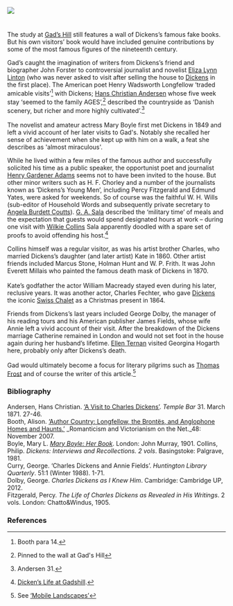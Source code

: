 <a href="https://www.kent-maps.online"><img src="https://www.kent-maps.online/juncture/ve-button.png"></a>
<param ve-config title="Dickens and Friends" author="Professor Carolyn Oulton" layout="vtl" banner="https://raw.githubusercontent.com/kent-map/images/main/dickens/Grammar_School_Gate_Rochester.jpg">

<param ve-entity eid="Q729006" aliases="Chatham">
<param ve-entity eid="Q5068781" aliases="Chalk">
<param ve-entity eid="Q922739" aliases="Broadstairs">
<param ve-entity eid="Q375314" aliases="Folkestone">
<param ve-entity eid="Q29303" aliases="Canterbury">
<param ve-entity eid="Q507517" aliases="Rochester">

#

The study at [Gad’s Hill](/dickens/dickens-gads-hill) still features a wall of Dickens’s famous fake books. But his own visitors’ book would have included genuine contributions by some of the most famous figures of the nineteenth century.
<param ve-image url="https://upload.wikimedia.org/wikipedia/commons/6/60/Engraving_of_Dickens_at_Gad%27s_Hill%2C_Samuel_Hollyer.png" label="Engraving of Dickens at Gad's Hill" attribution="Samuel Hollyer, Public domain, via Wikimedia Commons">

Gad’s caught the imagination of writers from Dickens’s friend and biographer John Forster to controversial journalist and novelist [Eliza Lynn Linton](/19c/19c-lynn-linton-biography) (who was never asked to visit after selling the house to [Dickens](/dickens) in the first place). The American poet Henry Wadsworth Longfellow ‘traded amicable visits’[^ref1]  with Dickens; [Hans Christian Andersen](/19c/19c-christian-andersen) whose five week stay ‘seemed to the family AGES’,[^ref2]  described the countryside as ‘Danish scenery, but richer and more highly cultivated’.[^ref3]
<br><br>
The novelist and amateur actress Mary Boyle first met Dickens in 1849 and left a vivid account of her later visits to Gad's. Notably she recalled her sense of achievement when she kept up with him on a walk, a feat she describes as 'almost miraculous'.
<param ve-image url="https://upload.wikimedia.org/wikipedia/commons/a/a7/Henry_Wadsworth_Longfellow%2C_photographed_by_Julia_Margaret_Cameron_in_1868.jpg" label="Henry Wadsworth Longfellow" attribution="Julia Margaret Cameron, Public domain, via Wikimedia Commons">

While he lived within a few miles of the famous author and successfully solicited his time as a public speaker, the opportunist poet and journalist [Henry Gardener Adams](/19c/19c-gardiner-adams-biography) seems not to have been invited to the house. But other minor writers such as H. F. Chorley and a number of the journalists known as ‘Dickens’s Young Men’, including Percy Fitzgerald and Edmund Yates, were asked for weekends. So of course was the faithful W. H. Wills (sub-editor of Household Words and subsequently private secretary to [Angela Burdett Coutts](/19c/19c-burdett-coutts-biography)). [G. A. Sala](/19c/19c-sala-biography) described the ‘military time’ of meals and the expectation that guests would spend designated hours at work – during one visit with [Wilkie Collins](/19c/19c-collins-biography) Sala apparently doodled with a spare set of proofs to avoid offending his host.[^ref4]  
<param ve-image url="https://upload.wikimedia.org/wikipedia/commons/6/65/George_Augustus_Sala_%28Waddy%2C_1872%29.jpg" label="George Augustus Sala" attribution="Frederick Waddy, Public domain, via Wikimedia Commons">

Collins himself was a regular visitor, as was his artist brother Charles, who married Dickens’s daughter (and later artist) Kate in 1860. Other artist friends included Marcus Stone, Holman Hunt and W. P. Frith. It was John Everett Millais who painted the famous death mask of Dickens in 1870.
<br><br>
Kate’s godfather the actor William Macready stayed even during his later, reclusive years. It was another actor, Charles Fechter, who gave [Dickens](/dickens/dickens-biography) the iconic [Swiss Chalet](/dickens/dickens-swiss-chalet) as a Christmas present in 1864.
<param ve-image url="https://upload.wikimedia.org/wikipedia/commons/4/49/Charles_Dickens_and_Charles_Fechter.jpg" label="Charles Dickens and Charles Fechter" attribution="Internet Archive Book Images, No restrictions, via Wikimedia Commons">

Friends from Dickens’s last years included George Dolby, the manager of his reading tours and his American publisher James Fields, whose wife Annie left a vivid account of their visit. After the breakdown of the Dickens marriage Catherine remained in London and would not set foot in the house again during her husband’s lifetime. [Ellen Ternan](/19c/19c-ternan-biography) visited Georgina Hogarth here, probably only after Dickens’s death.
<br><br>
Gad would ultimately become a focus for literary pilgrims such as [Thomas Frost](/19c/19c-frost-biography) and of course the writer of this article.[^ref5] 
<param ve-image url="https://upload.wikimedia.org/wikipedia/commons/3/33/Ellen_Ternan.jpeg" label="Ellen Ternan" attribution="Unknown author, Public domain, via Wikimedia Commons">

### Bibliography

Andersen, Hans Christian. [‘A Visit to Charles Dickens’](https://books.google.co.uk/books?id=0j88AQAAMAAJ&newbks=0&printsec=frontcover&pg=PA28&dq=VISIT+GADSHILL&hl=en&redir_esc=y#v=onepage&q=VISIT%20GADSHILL&f=false). _Temple Bar_ 31. March 1871. 27-46.    
Booth, Alison. [‘Author Country: Longfellow, the Brontës, and Anglophone Homes and Haunts.’]( https://www.erudit.org/en/journals/ravon/1900-v1-n1-ravon1979/017438ar/) _Romanticism and Victorianism on the Net._48: November 2007.   
Boyle, Mary L. [_Mary Boyle: Her Book_](https://www.gutenberg.org/files/63748/63748-h/63748-h.htm). London: John Murray, 1901.
Collins, Philip. _Dickens: Interviews and Recollections. 2 vols_. Basingstoke: Palgrave, 1981.   
Curry, George. ‘Charles Dickens and Annie Fields’. _Huntington Library Quarterly_. 51:1 (Winter 1988). 1-71.   
Dolby, George. _Charles Dickens as I Knew Him_. Cambridge: Cambridge UP, 2012.   
Fitzgerald, Percy. _The Life of Charles Dickens as Revealed in His Writings_. 2 vols. London: Chatto&Windus, 1905.   

### References

[^ref1]:  Booth para 14.
[^ref2]:  Pinned to the wall at Gad's Hill
[^ref3]:  Andersen 31.
[^ref4]:  [Dicken’s Life at Gadshill](https://www.google.co.uk/books/edition/Pitman_s_Journal_of_Commercial_Education/U64UAAAAYAAJ?hl=en&gbpv=1&dq=%22G.+A.+SALA%22+AND+%22GAD%27S+HILL%22+AND++WILKIE&pg=PA542&printsec=frontcover).
[^ref5]: See [‘Mobile Landscapes’](/dickens/mobile-landscapes)

